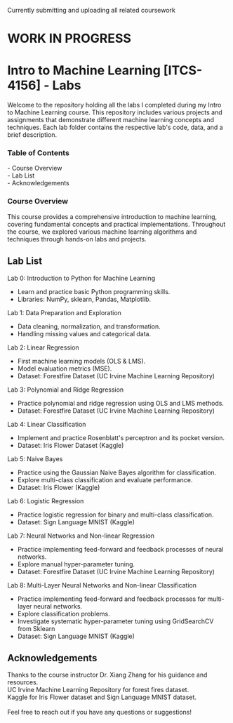 <p>Currently submitting and uploading all related coursework</p>
<h1>WORK IN PROGRESS</h1>


<h1>Intro to Machine Learning [ITCS-4156] -  Labs</h1>

<p>Welcome to the repository holding all the labs I completed during my Intro to Machine Learning course. This repository includes various projects and assignments that demonstrate different machine learning concepts and techniques. Each lab folder contains the respective lab's code, data, and a brief description.</p>

<h3>Table of Contents</h3>
- Course Overview<br>
- Lab List<br>
- Acknowledgements

<h3>Course Overview</h3>
<p>This course provides a comprehensive introduction to machine learning, covering fundamental concepts and practical implementations. Throughout the course, we explored various machine learning algorithms and techniques through hands-on labs and projects.</p>

<h2>Lab List</h2>

Lab 0: Introduction to Python for Machine Learning
- Learn and practice basic Python programming skills.
- Libraries: NumPy, sklearn, Pandas, Matplotlib.

Lab 1: Data Preparation and Exploration
- Data cleaning, normalization, and transformation.
- Handling missing values and categorical data.

Lab 2: Linear Regression
- First machine learning models (OLS & LMS).
- Model evaluation metrics (MSE).
- Dataset: Forestfire Dataset (UC Irvine Machine Learning Repository)

Lab 3: Polynomial and Ridge Regression
- Practice polynomial and ridge regression using OLS and LMS methods.
- Dataset: Forestfire Dataset (UC Irvine Machine Learning Repository)

Lab 4: Linear Classification
- Implement and practice Rosenblatt's perceptron and its pocket version.
- Dataset: Iris Flower Dataset (Kaggle)

Lab 5: Naive Bayes
- Practice using the Gaussian Naive Bayes algorithm for classification.
- Explore multi-class classification and evaluate performance.
- Dataset: Iris Flower (Kaggle)

Lab 6: Logistic Regression
- Practice logistic regression for binary and multi-class classification.
- Dataset: Sign Language MNIST (Kaggle)

Lab 7: Neural Networks and Non-linear Regression
- Practice implementing feed-forward and feedback processes of neural networks.
- Explore manual hyper-parameter tuning.
- Dataset: Forestfire Dataset (UC Irvine Machine Learning Repository)

Lab 8: Multi-Layer Neural Networks and Non-linear Classification
- Practice implementing feed-forward and feedback processes for multi-layer neural networks.
- Explore classification problems.
- Investigate systematic hyper-parameter tuning using GridSearchCV from Sklearn
- Dataset: Sign Language MNIST (Kaggle)

<h2>Acknowledgements</h2>
Thanks to the course instructor Dr. Xiang Zhang for his guidance and resources.<br>
UC Irvine Machine Learning Repository for forest fires dataset.<br>
Kaggle for Iris Flower dataset and Sign Language MNIST dataset.<br>
<br>
Feel free to reach out if you have any questions or suggestions!
